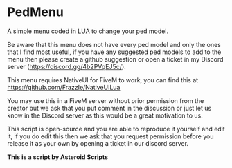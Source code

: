 # PedMenu

A simple menu coded in LUA to change your ped model.

Be aware that this menu does not have every ped model and only the ones that I find most useful,
if you have any suggested ped models to add to the menu then please create a github suggestion or
open a ticket in my Discord server (https://discord.gg/4b2PVqEJ5c/).

This menu requires NativeUI for FiveM to work, you can find this at https://github.com/FrazzIe/NativeUILua

You may use this in a FiveM server without prior permission from the creator but we ask that you put comment
in the discussion or just let us know in the Discord server as this would be a great motivation to us.

This script is open-source and you are able to reproduce it yourself and edit it, if you do edit this then
we ask that you request permission before you release it as your own by opening a ticket in our discord
server.

<b>This is a script by Asteroid Scripts</b>
